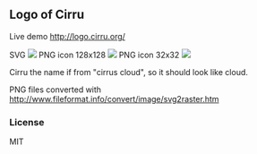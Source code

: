 
Logo of Cirru
------

Live demo http://logo.cirru.org/

SVG ![](http://logo.cirru.org/cirru.svg)
PNG icon 128x128 ![](http://logo.cirru.org/cirru-128x128.png)
PNG icon 32x32 ![](http://logo.cirru.org/cirru-32x32.png)

Cirru the name if from "cirrus cloud", so it should look like cloud.

PNG files converted with http://www.fileformat.info/convert/image/svg2raster.htm

### License

MIT